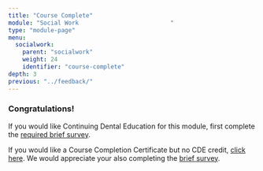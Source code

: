 ```yaml
---
title: "Course Complete"
module: "Social Work                          "
type: "module-page"
menu:
  socialwork:
    parent: "socialwork"
    weight: 24
    identifier: "course-complete"
depth: 3
previous: "../feedback/"
---
```

<div class="pageblock"><h3>Congratulations!</h3><div class="maintext"><p>If you would like Continuing Dental Education for this module, first complete the  <a href="http://match.ccnmtl.columbia.edu/module_one/socialwork/ce-credit/">required brief survey</a>.</p>
<p>If you would like a Course Completion Certificate but no CDE credit, <a href="https://www1.columbia.edu/sec/ccnmtl/remote/static/match/pdf/MATCH_Completion_Certificate.pdf" target="blank">click here</a>. We would appreciate your also completing the <a href="http://match.ccnmtl.columbia.edu/module_one/socialwork/ce-credit/">brief survey</a>.</p>
</div>
</div>